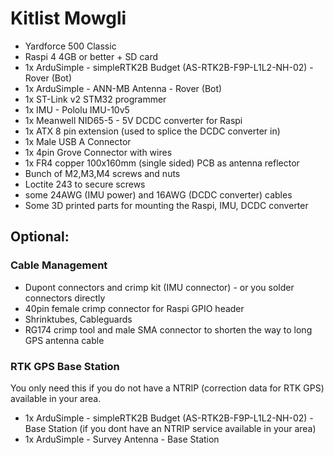 # Kitlist Mowgli

* Yardforce 500 Classic
* Raspi 4 4GB or better + SD card
* 1x ArduSimple - simpleRTK2B Budget (AS-RTK2B-F9P-L1L2-NH-02) - Rover (Bot)
* 1x ArduSimple - ANN-MB Antenna - Rover (Bot)
* 1x ST-Link v2 STM32 programmer 
* 1x IMU - Pololu IMU-10v5
* 1x Meanwell NID65-5 - 5V DCDC converter for Raspi
* 1x ATX 8 pin extension (used to splice the DCDC converter in)
* 1x Male USB A Connector 
* 1x 4pin Grove Connector with wires
* 1x FR4 copper 100x160mm (single sided) PCB as antenna reflector
* Bunch of M2,M3,M4 screws and nuts
* Loctite 243 to secure screws
* some 24AWG (IMU power) and 16AWG (DCDC converter) cables
* Some 3D printed parts for mounting the Raspi, IMU, DCDC converter

## Optional:

### Cable Management

* Dupont connectors and crimp kit (IMU connector) - or you solder connectors directly
* 40pin female crimp connector for Raspi GPIO header
* Shrinktubes, Cableguards
* RG174 crimp tool and male SMA connector to shorten the way to long GPS antenna cable

### RTK GPS Base Station

You only need this if you do not have a NTRIP (correction data for RTK GPS) available in your area.

* 1x ArduSimple - simpleRTK2B Budget (AS-RTK2B-F9P-L1L2-NH-02) - Base Station (if you dont have an NTRIP service available in your area) 
* 1x ArduSimple - Survey Antenna - Base Station




